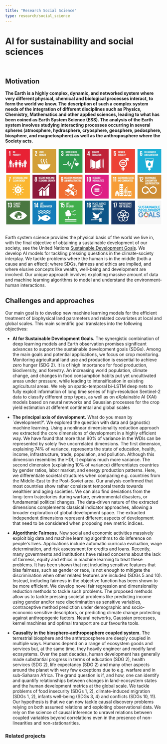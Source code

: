 ```yaml
---
title: "Research Social Science"
type: research/social_science
---
```


# AI for sustainability and social sciences
<br>

## Motivation

**The Earth is a highly complex, dynamic, and networked system where very different physical, chemical and biological processes interact, to form the world we know. The description of such a complex system needs of the integration of different disciplines such as Physics, Chemistry, Mathematics and other applied sciences, leading to what has been coined as Earth System Science (ESS). The analysis of the Earth system involves studying interacting processes occurring in several spheres (atmosphere, hydrosphere, cryosphere, geosphere, pedosphere, biosphere, and magnetosphere) as well as the anthroposphere where the Society acts.**

<img src="/isp/images/research/SDGs.webp"  style="width:800px; display: block; margin: auto"><br>

Earth system science provides the physical basis of the world we live in, with the final objective of obtaining a sustainable development of our society, see the United Nations [Sustainable Development Goals](https://sustainabledevelopment.un.org/). We develop AI models for tackling pressing questions in the climate-society interplay. We tackle problems where the human is in the middle (both a cause and an effect); where SDGs, fairness and ethics are implied, and where elusive concepts like wealth, well-being and development are involved. Our unique approach involves exploiting massive amount of data and machine learning algorithms to model and understand the environment-human interactions.

## Challenges and approaches

Our main goal is to develop new machine learning models for the efficient treatment of biophysical land parameters and related covariates at local and global scales. This main scientific goal translates into the following objectives:

- **AI for Sustainable Development Goals.** The synergistic combination of deep learning models and Earth observation promises significant advances to support the sustainable development goals (SDGs). Among the main goals and potential applications, we focus on crop monitoring. Monitoring agricultural land use and production is essential to achieve zero hunger (SDG 2). It is of high importance for food production, biodiversity, and forestry. An increasing world population, climate change, and changes in food consumption habits put yet uncultivated areas under pressure, while leading to intensification in existing agricultural areas. We rely on spatio-temporal bi-LSTM deep nets to fully exploit information of long time series of high-resolution Sentinel-2 data to classify different crop types, as well as on eXplainable AI (XAI) models based on neural networks and Gaussian processes for the crop yield estimation at different continental and global scales

- **The principal axis of development.** What do you mean by `development?'. We explored the question with data and (agnostic) machine learning. Using a nonlinear dimensionality reduction approach we extracted the core dimensions of development in a highly efficient way. We have found that more than 90% of variance in the WDIs can be represented by solely five uncorrelated dimensions. The first dimension, explaining 74% of variance, represents the state of education, health, income, infrastructure, trade, population, and pollution. Although this dimension resembles the HDI, it explains much more variance. The second dimension (explaining 10% of variance) differentiates countries by gender ratios, labor market, and energy production patterns. Here, we differentiate societal structures when comparing e.g. countries from the Middle-East to the Post-Soviet area. Our analysis confirmed that most countries show rather consistent temporal trends towards wealthier and aging societies. We can also find deviations from the long-term trajectories during warfare, environmental disasters, or fundamental political changes. The data-driven nature of the extracted dimensions complements classical indicator approaches, allowing a broader exploration of global development space. The extracted independent dimensions represent different aspects of development that need to be considered when proposing new metric indices.

- **Algorithmic Fairness.** New social and economic activities massively exploit big data and machine learning algorithms to do inference on people's lives. Applications include automatic curricula evaluation, wage determination, and risk assessment for credits and loans. Recently, many governments and institutions have raised concerns about the lack of fairness, equity and ethics in machine learning to treat these problems. It has been shown that not including sensitive features that bias fairness, such as gender or race, is not enough to mitigate the discrimination when other related features are included (SDGs 5 and 10). Instead, including fairness in the objective function has been shown to be more efficient. We develop novel fair regression and dimensionality reduction methods to tackle such problems. The proposed methods allow us to tackle pressing societal problems like predicting income using gender and/or race discrimination as sensitive variables, contraceptive method prediction under demographic and socio-economic sensitive descriptors, or predicting climate change protecting against anthropogenic factors. Neural networks, Gaussian processes, kernel machines and optimal transport are our favourite tools.

- **Causality in the biosphere-anthroposphere coupled system.** The terrestrial biosphere and the anthroposphere are deeply coupled in multiple ways. Humans depend on a range of ecosystem goods and services but, at the same time, they heavily engineer and modify land ecosystems. Over the past decades, human development has generally made substantial progress in terms of education (SDG 2), health services (SDG 2), life expectancy (SDG 2) and many other aspects around the planet with very few exceptions due to e.g. warfare and in sub-Saharan Africa. The grand question is if, and how, one can identify and quantify relationships between changes in land-ecosystem states and the human development metrics at the global scale. We tackle problems of food insecurity (SDGs 1, 2), climate-induced migration (SDGs 1, 2), infants well-being (SDGs 3, 4) and conflicts (SDGs 10, 11). Our hypothesis is that we can now tackle causal discovery problems relying on both assumed relations and exploiting observational data. We rely on the science of causal inference to unravel relations between coupled variables beyond correlations even in the presence of non-linearities and non-stationarities.

### Related projects

